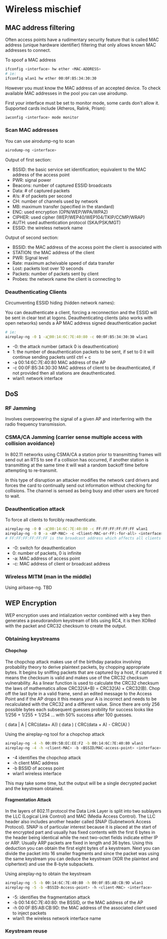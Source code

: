 # Wireless mischief

## MAC address filtering

Often access points have a rudimentary security feature that is called MAC address (unique hardware identifier) filtering that only allows known MAC addresses to connect.

To spoof a MAC address

```sh
ifconfig <interface> hw ether <MAC-ADDRESS>
# ie:
ifconfig wlan1 hw ether 00:0F:B5:34:30:30
```

However you must know the MAC address of an accepted device.  To check available MAC addresses in the pool you can use airodump.

First your interface must be set to monitor mode, some cards don't allow it.  Supported cards include (Atheros, Ralink, Prism):

```sh
iwconfig <interface> mode monitor
```

### Scan MAC addresses

You can use airodump-ng to scan

```sh
airodump-ng <interface>
```

Output of first section:

- BSSID: the basic service set identification; equivalent to the MAC address of the access point
- PWR: signal power
- Beacons: number of captured ESSID broadcasts
- Data: # of captured packets
- #/s: # of packets per second
- CH: number of channels used by network
- MB: maximum transfer (specified in the standard)
- ENC: used encryption (OPN/WEP/WPA/WPA2)
- CIPHER: used cipher (WEP/WEP40/WEP104/TKIP/CCMP/WRAP)
- AUTH: used authentication protocol (SKA/PSK/MGT)
- ESSID: the wireless network name

Output of second section:

- BSSID: the MAC address of the access point the client is associated with
- STATION: the MAC address of the client
- PWR: Signal level
- Rate: maximum acheivable speed of data transfer
- Lost: packets lost over 10 seconds
- Packets: number of packets sent by client
- Probes: the network name the client is connecting to

### Deauthenticating Clients

Circumventing ESSID hiding (hidden network names):

You can deauthenticate a client, forcing a reconnection and the ESSID will be sent in clear text at logons. Deauthenticating clients (also works with open networks) sends a AP MAC address signed deauthentication packet

```sh
# ie:
aireplay-ng -0 1 -a00:14:6C:7E:40:80 -c 00:0F:B5:34:30:30 wlan1
```

- -0: the attack number (attack 0 is deauthentication)
- 1: the number of deauthentication packets to be sent, if set to 0 it will continue sending packets until ctrl + c
- -a 00:14:6C:7E:40:80 MAC address of the AP
- -c 00:0F:B5:34:30:30 MAC address of client to be deauthenticated, if not provided then all stations are deauthenticated.
- wlan1: network interface

## DoS
### RF Jamming

Involves overpowering the signal of a given AP and interferring with the radio frequency transmission.
### CSMA/CA Jamming (carrier sense multiple access with collision avoidance)

In 802.11 networks using CSMA/CA a station prior to transmitting frames will send out an RTS to see if a collision has occurred, if another station is transmitting at the same time it will wait a random backoff time before attempting to re-transmit.

In this type of disruption an attacker modifies the network card drivers and forces the card to continually send out information without checking for collisions.  The channel is sensed as being busy and other users are forced to wait.

### Deauthentication attack

To force all clients to forcibly reauthenticate.

```sh
aireplay-ng -0 0 -a00:14:6C:7E:40:80 -c FF:FF:FF:FF:FF:FF wlan1
aireplay-ng -0 0 -a <AP-MAC> -c <Client-MAC-or-FF:-for-all> <interface>
# FF:FF:FF:FF:FF:FF is the broadcast address which affects all clients
```

- -0: switch for deauthentication
- 0: number of packets, 0 is infinite
- -a: MAC address of access point
- -c: MAC address of client or broadcast address

### Wireless MITM (man in the middle)

Using airbase-ng. TBD

## WEP Encryption

WEP encryption uses and intialization vector combined with a key then generates a pseudorandom keystream of bits using RC4, it is then XORed with the packet and CRC32 checksum to create the output.

### Obtaining keystreams

#### Chopchop

The chopchop attack makes use of the birthday paradox involving probability theory to derive plaintext packets, by chopping appropriate bytes.  It begins by sniffing packets that are captured by a host, if captured it means the checksum is valid and makes use of the CRC32 checksum vulnerability.  As a linear function is used to calculate the CRC32 checksum the laws of mathematics allow CRC32(A+B) = CRC32(A) + CRC32(B).  Chop off the last byte in a valid frame, send an edited message to the Access Point and if the AP drops it this means your A is incorrect and needs to be recalculated with the CRC32 and a different value.  Since there are only 256 possible bytes each subsequent guesses probility for success looks like 1/256 + 1/255 + 1/254 ... with 50% success after 100 guesses.

( data | A | CRC(data+ A))
( data ) ( CRC(data + A) - CRC(A) )

Using the aireplay-ng tool for a chopchop attack

```sh
aireplay-ng -4 -h 00:09:5B:EC:EE:F2 -b 00:14:6C:7E:40:80 wlan1
aireplay-ng -4 -h <client-MAC> -b <BSSID/MAC-access-point> <interface>
```

- -4 identifies the chopchop attack
- -h client MAC address
- -b BSSID of access point
- wlan1 wireless interface

This may take some time, but the output will be a single decrypted packet and the keystream obtained.

#### Fragmentation Attack

In the layers of 802.11 protocol the Data Link Layer is split into two sublayers the LLC (Logical Link Control) and MAC (Media Access Control). The LLC header also includes another header called SNAP (Subnetwork Access Protocol). SNAP is of particular interest because it is placed at the start of the encrypted part and usually has fixed contents with the first 6 bytes in the header being identical while the next two-octet fields indicate either IP or ARP. Usually ARP packets are fixed in length and 36 bytes.  Using this deduction you can obtain the first eight bytes of a keystream.  Next you can divide the packet into 16 smaller fragments and since the packet was using the same keystream you can deduce the keystream (XOR the plaintext and ciphertext) and use the 8-byte subpackets.

Using aireplay-ng to obtain the keystream

```sh
aireplay-ng -5 -b 00:14:6C:7E:40:80 -h 00:0F:B5:AB:CB:9D wlan1
aireplay-ng -5 -b <BSSID-Access-point> -h <client-MAC> <interface>
```

- -5: identifies the fragmentation attack
- -b 00:14:6C:7E:40:80: the BSSID, or the MAC address of the AP
- -h  00:0F:B5:AB:CB:9D: the MAC address of the associated client used to inject packets
- wlan1: the wireless network interface name


### Keystream reuse

